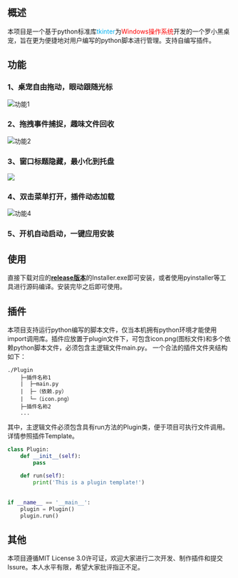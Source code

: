 ## **概述**
本项目是一个基于python标准库<font color="#00b0f0">tkinter</font>为<font color="#ff0000">Windows操作系统</font>开发的一个罗小黑桌宠，旨在更为便捷地对用户编写的python脚本进行管理。支持自编写插件。

## **功能**
### 1、桌宠自由拖动，眼动跟随光标
<img src="https://pic.imgdb.cn/item/66e82bd6d9c307b7e973923e.gif" alt="功能1">

### 2、拖拽事件捕捉，趣味文件回收
<img src="https://pic.imgdb.cn/item/66e82bd6d9c307b7e97392e8.gif" alt="功能2">

### 3、窗口标题隐藏，最小化到托盘
[![](https://pic.imgdb.cn/item/66e82bd6d9c307b7e973935b.gif)](https://pic.imgdb.cn/item/66e82bd6d9c307b7e973935b.gif)
<!-- <img src="https://pic.imgdb.cn/item/66e82bd6d9c307b7e973935b.gif" alt="功能3"> -->

### 4、双击菜单打开，插件动态加载
<img src="https://pic.imgdb.cn/item/66e82bd6d9c307b7e9739334.gif" alt="功能4">

### 5、开机自动启动，一键应用安装

## **使用**
直接下载对应的[**release版本**](https://github.com/l0udl0ve/Desktop-Pet/releases)的Installer.exe即可安装，或者使用pyinstaller等工具进行源码编译。安装完毕之后即可使用。

## **插件**
本项目支持运行python编写的脚本文件，仅当本机拥有python环境才能使用import调用库。插件应放置于plugin文件下，可包含icon.png(图标文件)和多个依赖python脚本文件，必须包含主逻辑文件main.py。
一个合法的插件文件夹结构如下：
```
./Plugin
	├─插件名称1 
	|  ├─main.py
	|  ├─（依赖.py）     
	|  └─（icon.png）
	├─插件名称2
	...
```
其中，主逻辑文件必须包含具有run方法的Plugin类，便于项目可执行文件调用。详情参照插件Template。
```python
class Plugin:  
    def __init__(self):  
        pass  
  
    def run(self):  
        print('This is a plugin template!')  
  
  
if __name__ == '__main__':  
    plugin = Plugin()  
    plugin.run()
```

## **其他**
本项目遵循MIT License 3.0许可证，欢迎大家进行二次开发、制作插件和提交Issure。本人水平有限，希望大家批评指正不足。
